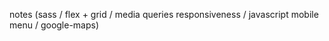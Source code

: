 


notes (sass / flex + grid / media queries responsiveness / javascript mobile menu / google-maps)
